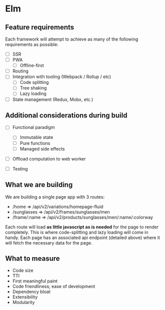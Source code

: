 # Elm
## Feature requirements
Each framework will attempt to achieve as many of the following requirements as possible:

- [ ] SSR
- [ ] PWA
  - [ ] Offline-first
- [ ] Routing
- [ ] Integration with tooling (Webpack / Rollup / etc)
  - [ ] Code splitting
  - [ ] Tree shaking
  - [ ] Lazy loading
- [ ] State management (Redux, Mobx, etc.)

## Additional considerations during build

- [ ] Functional paradigm
  - [ ] Immutable state
  - [ ] Pure functions
  - [ ] Managed side effects
- [ ] Offload computation to web worker
- [ ] Testing


## What we are building
We are building a single page app with 3 routes:
  - /home => /api/v2/variations/homepage-fluid
  - /sunglasses => /api/v2/frames/sunglasses/men
  - /frame/:name => /api/v2/products/sunglasses/men/:name/:colorway

Each route will load **as little javascript as is needed** for the page to render completely. This is where code-splitting and lazy loading will come in handy. Each page has an associated api endpoint (detailed above) where it will fetch the necessary data for the page.

## What to measure

- Code size
- TTI
- First meaningful paint
- Code friendliness; ease of development
- Dependency bloat
- Extensibility
- Modularity
